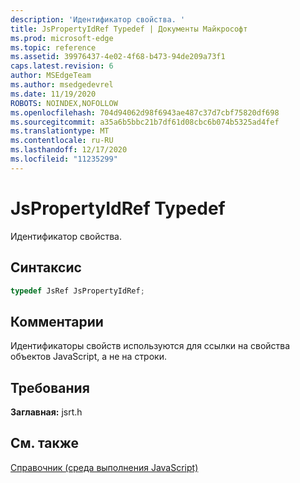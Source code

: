 ```yaml
---
description: 'Идентификатор свойства. '
title: JsPropertyIdRef Typedef | Документы Майкрософт
ms.prod: microsoft-edge
ms.topic: reference
ms.assetid: 39976437-4e02-4f68-b473-94de209a73f1
caps.latest.revision: 6
author: MSEdgeTeam
ms.author: msedgedevrel
ms.date: 11/19/2020
ROBOTS: NOINDEX,NOFOLLOW
ms.openlocfilehash: 704d94062d98f6943ae487c37d7cbf75820df698
ms.sourcegitcommit: a35a6b5bbc21b7df61d08cbc6b074b5325ad4fef
ms.translationtype: MT
ms.contentlocale: ru-RU
ms.lasthandoff: 12/17/2020
ms.locfileid: "11235299"
---
```

# JsPropertyIdRef Typedef

Идентификатор свойства.  
  
## Синтаксис  
  
```cpp  
typedef JsRef JsPropertyIdRef;  
```  
  
## Комментарии  
 Идентификаторы свойств используются для ссылки на свойства объектов JavaScript, а не на строки.  
  
## Требования  
 **Заглавная:** jsrt.h  
  
## См. также  
 [Справочник (среда выполнения JavaScript)](../chakra-hosting/reference-javascript-runtime.md)
